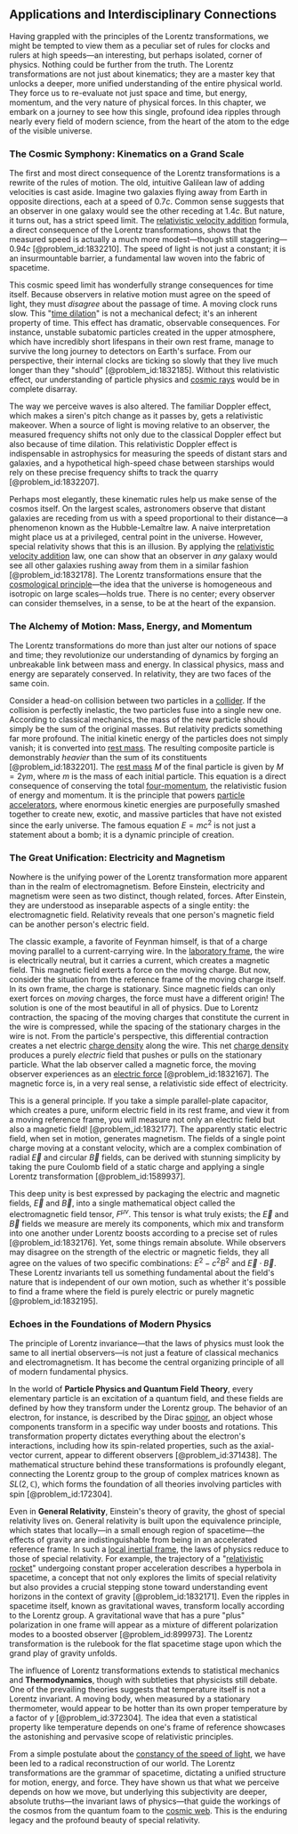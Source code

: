 ## Applications and Interdisciplinary Connections

Having grappled with the principles of the Lorentz transformations, we might be tempted to view them as a peculiar set of rules for clocks and rulers at high speeds—an interesting, but perhaps isolated, corner of physics. Nothing could be further from the truth. The Lorentz transformations are not just about kinematics; they are a master key that unlocks a deeper, more unified understanding of the entire physical world. They force us to re-evaluate not just space and time, but energy, momentum, and the very nature of physical forces. In this chapter, we embark on a journey to see how this single, profound idea ripples through nearly every field of modern science, from the heart of the atom to the edge of the visible universe.

### The Cosmic Symphony: Kinematics on a Grand Scale

The first and most direct consequence of the Lorentz transformations is a rewrite of the rules of motion. The old, intuitive Galilean law of adding velocities is cast aside. Imagine two galaxies flying away from Earth in opposite directions, each at a speed of $0.7c$. Common sense suggests that an observer in one galaxy would see the other receding at $1.4c$. But nature, it turns out, has a strict speed limit. The [relativistic velocity addition](@article_id:268613) formula, a direct consequence of the Lorentz transformations, shows that the measured speed is actually a much more modest—though still staggering—$0.94c$ [@problem_id:1832210]. The speed of light is not just a constant; it is an insurmountable barrier, a fundamental law woven into the fabric of spacetime.

This cosmic speed limit has wonderfully strange consequences for time itself. Because observers in relative motion must agree on the speed of light, they must *disagree* about the passage of time. A moving clock runs slow. This "[time dilation](@article_id:157383)" is not a mechanical defect; it's an inherent property of time. This effect has dramatic, observable consequences. For instance, unstable subatomic particles created in the upper atmosphere, which have incredibly short lifespans in their own rest frame, manage to survive the long journey to detectors on Earth's surface. From our perspective, their internal clocks are ticking so slowly that they live much longer than they "should" [@problem_id:1832185]. Without this relativistic effect, our understanding of particle physics and [cosmic rays](@article_id:158047) would be in complete disarray.

The way we perceive waves is also altered. The familiar Doppler effect, which makes a siren's pitch change as it passes by, gets a relativistic makeover. When a source of light is moving relative to an observer, the measured frequency shifts not only due to the classical Doppler effect but also because of time dilation. This relativistic Doppler effect is indispensable in astrophysics for measuring the speeds of distant stars and galaxies, and a hypothetical high-speed chase between starships would rely on these precise frequency shifts to track the quarry [@problem_id:1832207].

Perhaps most elegantly, these kinematic rules help us make sense of the cosmos itself. On the largest scales, astronomers observe that distant galaxies are receding from us with a speed proportional to their distance—a phenomenon known as the Hubble-Lemaître law. A naive interpretation might place us at a privileged, central point in the universe. However, special relativity shows that this is an illusion. By applying the [relativistic velocity addition](@article_id:268613) law, one can show that an observer in *any* galaxy would see all other galaxies rushing away from them in a similar fashion [@problem_id:1832178]. The Lorentz transformations ensure that the [cosmological principle](@article_id:157931)—the idea that the universe is homogeneous and isotropic on large scales—holds true. There is no center; every observer can consider themselves, in a sense, to be at the heart of the expansion.

### The Alchemy of Motion: Mass, Energy, and Momentum

The Lorentz transformations do more than just alter our notions of space and time; they revolutionize our understanding of dynamics by forging an unbreakable link between mass and energy. In classical physics, mass and energy are separately conserved. In relativity, they are two faces of the same coin.

Consider a head-on collision between two particles in a [collider](@article_id:192276). If the collision is perfectly inelastic, the two particles fuse into a single new one. According to classical mechanics, the mass of the new particle should simply be the sum of the original masses. But relativity predicts something far more profound. The initial kinetic energy of the particles does not simply vanish; it is converted into [rest mass](@article_id:263607). The resulting composite particle is demonstrably *heavier* than the sum of its constituents [@problem_id:1832201]. The [rest mass](@article_id:263607) $M$ of the final particle is given by $M = 2\gamma m$, where $m$ is the mass of each initial particle. This equation is a direct consequence of conserving the total [four-momentum](@article_id:161394), the relativistic fusion of energy and momentum. It is the principle that powers [particle accelerators](@article_id:148344), where enormous kinetic energies are purposefully smashed together to create new, exotic, and massive particles that have not existed since the early universe. The famous equation $E=mc^2$ is not just a statement about a bomb; it is a dynamic principle of creation.

### The Great Unification: Electricity and Magnetism

Nowhere is the unifying power of the Lorentz transformation more apparent than in the realm of electromagnetism. Before Einstein, electricity and magnetism were seen as two distinct, though related, forces. After Einstein, they are understood as inseparable aspects of a single entity: the electromagnetic field. Relativity reveals that one person's magnetic field can be another person's electric field.

The classic example, a favorite of Feynman himself, is that of a charge moving parallel to a current-carrying wire. In the [laboratory frame](@article_id:166497), the wire is electrically neutral, but it carries a current, which creates a magnetic field. This magnetic field exerts a force on the moving charge. But now, consider the situation from the reference frame of the moving charge itself. In its own frame, the charge is stationary. Since magnetic fields can only exert forces on *moving* charges, the force must have a different origin! The solution is one of the most beautiful in all of physics. Due to Lorentz contraction, the spacing of the moving charges that constitute the current in the wire is compressed, while the spacing of the stationary charges in the wire is not. From the particle's perspective, this differential contraction creates a net electric [charge density](@article_id:144178) along the wire. This net [charge density](@article_id:144178) produces a purely *electric* field that pushes or pulls on the stationary particle. What the lab observer called a magnetic force, the moving observer experiences as an [electric force](@article_id:264093) [@problem_id:1832167]. The magnetic force is, in a very real sense, a relativistic side effect of electricity.

This is a general principle. If you take a simple parallel-plate capacitor, which creates a pure, uniform electric field in its rest frame, and view it from a moving reference frame, you will measure not only an electric field but also a magnetic field! [@problem_id:1832177]. The apparently static electric field, when set in motion, generates magnetism. The fields of a single point charge moving at a constant velocity, which are a complex combination of radial $\vec{E}$ and circular $\vec{B}$ fields, can be derived with stunning simplicity by taking the pure Coulomb field of a static charge and applying a single Lorentz transformation [@problem_id:1589937].

This deep unity is best expressed by packaging the electric and magnetic fields, $\vec{E}$ and $\vec{B}$, into a single mathematical object called the electromagnetic field tensor, $F^{\mu\nu}$. This tensor is what truly exists; the $\vec{E}$ and $\vec{B}$ fields we measure are merely its components, which mix and transform into one another under Lorentz boosts according to a precise set of rules [@problem_id:1832176]. Yet, some things remain absolute. While observers may disagree on the strength of the electric or magnetic fields, they all agree on the values of two specific combinations: $E^2 - c^2B^2$ and $\vec{E} \cdot \vec{B}$. These Lorentz invariants tell us something fundamental about the field's nature that is independent of our own motion, such as whether it's possible to find a frame where the field is purely electric or purely magnetic [@problem_id:1832195].

### Echoes in the Foundations of Modern Physics

The principle of Lorentz invariance—that the laws of physics must look the same to all inertial observers—is not just a feature of classical mechanics and electromagnetism. It has become the central organizing principle of all of modern fundamental physics.

In the world of **Particle Physics and Quantum Field Theory**, every elementary particle is an excitation of a quantum field, and these fields are defined by how they transform under the Lorentz group. The behavior of an electron, for instance, is described by the Dirac [spinor](@article_id:153967), an object whose components transform in a specific way under boosts and rotations. This transformation property dictates everything about the electron's interactions, including how its spin-related properties, such as the axial-vector current, appear to different observers [@problem_id:371438]. The mathematical structure behind these transformations is profoundly elegant, connecting the Lorentz group to the group of complex matrices known as $SL(2, \mathbb{C})$, which forms the foundation of all theories involving particles with spin [@problem_id:172304].

Even in **General Relativity**, Einstein's theory of gravity, the ghost of special relativity lives on. General relativity is built upon the equivalence principle, which states that locally—in a small enough region of spacetime—the effects of gravity are indistinguishable from being in an accelerated reference frame. In such a [local inertial frame](@article_id:274985), the laws of physics reduce to those of special relativity. For example, the trajectory of a "[relativistic rocket](@article_id:271979)" undergoing constant proper acceleration describes a hyperbola in spacetime, a concept that not only explores the limits of special relativity but also provides a crucial stepping stone toward understanding event horizons in the context of gravity [@problem_id:1832171]. Even the ripples in spacetime itself, known as gravitational waves, transform locally according to the Lorentz group. A gravitational wave that has a pure "plus" polarization in one frame will appear as a mixture of different polarization modes to a boosted observer [@problem_id:899973]. The Lorentz transformation is the rulebook for the flat spacetime stage upon which the grand play of gravity unfolds.

The influence of Lorentz transformations extends to statistical mechanics and **Thermodynamics**, though with subtleties that physicists still debate. One of the prevailing theories suggests that temperature itself is not a Lorentz invariant. A moving body, when measured by a stationary thermometer, would appear to be hotter than its own proper temperature by a factor of $\gamma$ [@problem_id:372304]. The idea that even a statistical property like temperature depends on one's frame of reference showcases the astonishing and pervasive scope of relativistic principles.

From a simple postulate about the [constancy of the speed of light](@article_id:275411), we have been led to a radical reconstruction of our world. The Lorentz transformations are the grammar of spacetime, dictating a unified structure for motion, energy, and force. They have shown us that what we perceive depends on how we move, but underlying this subjectivity are deeper, absolute truths—the invariant laws of physics—that guide the workings of the cosmos from the quantum foam to the [cosmic web](@article_id:161548). This is the enduring legacy and the profound beauty of special relativity.